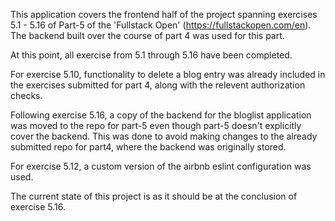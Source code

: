 This application covers the frontend half of the project spanning exercises 5.1 - 5.16 of Part-5 of the 'Fullstack Open' (https://fullstackopen.com/en). The backend built over the course of part 4 was used for this part.

At this point, all exercise from 5.1 through 5.16 have been completed. 

For exercise 5.10, functionality to delete a blog entry was already included in the exercises submitted for part 4, along with the relevent authorization checks.

Following exercise 5.16, a copy of the backend for the bloglist application was moved to the repo for part-5 even though part-5 doesn't explicitly cover the backend. This was done to avoid making changes to the already submitted repo for part4, where the backend was originally stored.

For exercise 5.12, a custom version of the airbnb eslint configuration was used.

The current state of this project is as it should be at the conclusion of exercise 5.16.